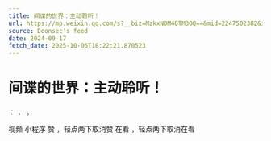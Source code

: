 ```yaml
---
title: 间谍的世界：主动聆听！
url: https://mp.weixin.qq.com/s?__biz=MzkxNDM4OTM3OQ==&mid=2247502382&idx=1&sn=69e2c9d4196657eb0727501d30ba1306
source: Doonsec's feed
date: 2024-09-17
fetch_date: 2025-10-06T18:22:21.870523
---
```


# 间谍的世界：主动聆听！

：
，
。

视频
小程序
赞
，轻点两下取消赞
在看
，轻点两下取消在看